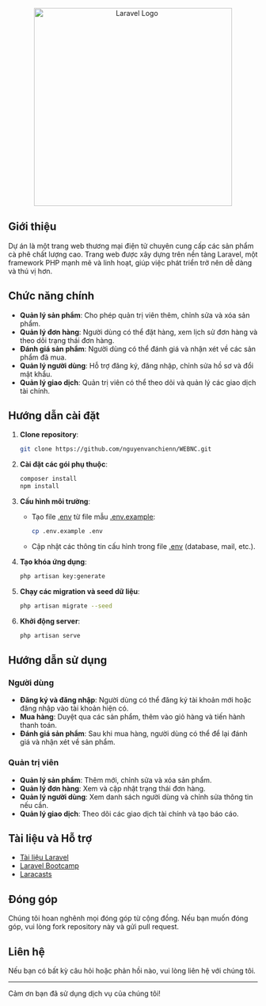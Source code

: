 

<p align="center"><a href="https://laravel.com" target="_blank"><img src="https://raw.githubusercontent.com/laravel/art/master/logo-lockup/5%20SVG/2%20CMYK/1%20Full%20Color/laravel-logolockup-cmyk-red.svg" width="400" alt="Laravel Logo"></a></p>

## Giới thiệu

Dự án là một trang web thương mại điện tử chuyên cung cấp các sản phẩm cà phê chất lượng cao. Trang web được xây dựng trên nền tảng Laravel, một framework PHP mạnh mẽ và linh hoạt, giúp việc phát triển trở nên dễ dàng và thú vị hơn.

## Chức năng chính

- **Quản lý sản phẩm**: Cho phép quản trị viên thêm, chỉnh sửa và xóa sản phẩm.
- **Quản lý đơn hàng**: Người dùng có thể đặt hàng, xem lịch sử đơn hàng và theo dõi trạng thái đơn hàng.
- **Đánh giá sản phẩm**: Người dùng có thể đánh giá và nhận xét về các sản phẩm đã mua.
- **Quản lý người dùng**: Hỗ trợ đăng ký, đăng nhập, chỉnh sửa hồ sơ và đổi mật khẩu.
- **Quản lý giao dịch**: Quản trị viên có thể theo dõi và quản lý các giao dịch tài chính.

## Hướng dẫn cài đặt

1. **Clone repository**:
    ```sh
    git clone https://github.com/nguyenvanchienn/WEBNC.git
    ```

2. **Cài đặt các gói phụ thuộc**:
    ```sh
    composer install
    npm install
    ```

3. **Cấu hình môi trường**:
    - Tạo file [.env](http://_vscodecontentref_/0) từ file mẫu [.env.example](http://_vscodecontentref_/1):
        ```sh
        cp .env.example .env
        ```
    - Cập nhật các thông tin cấu hình trong file [.env](http://_vscodecontentref_/2) (database, mail, etc.).

4. **Tạo khóa ứng dụng**:
    ```sh
    php artisan key:generate
    ```

5. **Chạy các migration và seed dữ liệu**:
    ```sh
    php artisan migrate --seed
    ```

6. **Khởi động server**:
    ```sh
    php artisan serve
    ```

## Hướng dẫn sử dụng

### Người dùng

- **Đăng ký và đăng nhập**: Người dùng có thể đăng ký tài khoản mới hoặc đăng nhập vào tài khoản hiện có.
- **Mua hàng**: Duyệt qua các sản phẩm, thêm vào giỏ hàng và tiến hành thanh toán.
- **Đánh giá sản phẩm**: Sau khi mua hàng, người dùng có thể để lại đánh giá và nhận xét về sản phẩm.

### Quản trị viên

- **Quản lý sản phẩm**: Thêm mới, chỉnh sửa và xóa sản phẩm.
- **Quản lý đơn hàng**: Xem và cập nhật trạng thái đơn hàng.
- **Quản lý người dùng**: Xem danh sách người dùng và chỉnh sửa thông tin nếu cần.
- **Quản lý giao dịch**: Theo dõi các giao dịch tài chính và tạo báo cáo.

## Tài liệu và Hỗ trợ

- [Tài liệu Laravel](https://laravel.com/docs)
- [Laravel Bootcamp](https://bootcamp.laravel.com)
- [Laracasts](https://laracasts.com)

## Đóng góp

Chúng tôi hoan nghênh mọi đóng góp từ cộng đồng. Nếu bạn muốn đóng góp, vui lòng fork repository này và gửi pull request.

## Liên hệ

Nếu bạn có bất kỳ câu hỏi hoặc phản hồi nào, vui lòng liên hệ với chúng tôi.

---

Cảm ơn bạn đã sử dụng dịch vụ của chúng tôi!
